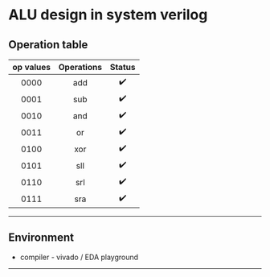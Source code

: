 # ALU design in system verilog  

## Operation table
| op values | Operations | Status |
| :-: | :-: | :-: |
| 0000 | add | :heavy_check_mark: |
| 0001 | sub | :heavy_check_mark: |
| 0010 | and | :heavy_check_mark: |
| 0011 | or  | :heavy_check_mark: |
| 0100 | xor | :heavy_check_mark: |
| 0101 | sll | :heavy_check_mark: |
| 0110 | srl | :heavy_check_mark: |
| 0111 | sra | :heavy_check_mark: |

--- 

## Environment
- compiler - vivado / EDA playground

--- 
